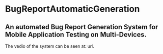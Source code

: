 # BugReportAutomaticGeneration
## An automated Bug Report Generation System for Mobile Application Testing on Multi-Devices.
The vedio of the system can be seen at: url.

